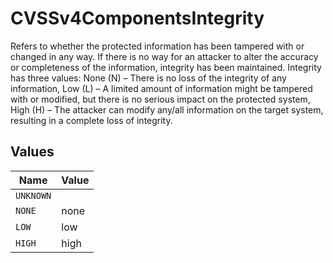 # CVSSv4ComponentsIntegrity

Refers to whether the protected information has been tampered with or changed in any way. If there is no way for an attacker to alter the accuracy or completeness of the information, integrity has been maintained. Integrity has three values: None (N) – There is no loss of the integrity of any information, Low (L) – A limited amount of information might be tampered with or modified, but there is no serious impact on the protected system, High (H) – The attacker can modify any/all information on the target system, resulting in a complete loss of integrity.


## Values

| Name      | Value     |
| --------- | --------- |
| `UNKNOWN` |           |
| `NONE`    | none      |
| `LOW`     | low       |
| `HIGH`    | high      |
